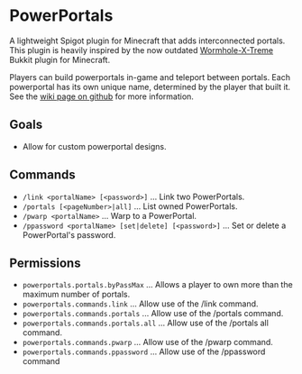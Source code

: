 # PowerPortals

A lightweight Spigot plugin for Minecraft that adds interconnected portals. This plugin is heavily inspired by the now outdated <a href="https://github.com/Wormhole-X-Treme/Wormhole-X-Treme">Wormhole-X-Treme</a> Bukkit plugin for Minecraft.

Players can build powerportals in-game and teleport between portals. Each powerportal has its own unique name, determined by the player that built it. See the <a href="https://github.com/nsdigirolamo/PowerPortals/wiki/PowerPortals-Home">wiki page on github</a> for more information.

## Goals
* Allow for custom powerportal designs.

## Commands
* `/link <portalName> [<password>]` ... Link two PowerPortals.
* `/portals [<pageNumber>|all]` ... List owned PowerPortals.
* `/pwarp <portalName>` ... Warp to a PowerPortal.
* `/ppassword <portalName> [set|delete] [<password>]` ... Set or delete a PowerPortal's password. 

## Permissions
* `powerportals.portals.byPassMax` ... Allows a player to own more than the maximum number of portals.
* `powerportals.commands.link` ... Allow use of the /link command.
* `powerportals.commands.portals` ... Allow use of the /portals command.
* `powerportals.commands.portals.all` ... Allow use of the /portals all command.
* `powerportals.commands.pwarp` ... Allow use of the /pwarp command.
* `powerportals.commands.ppassword` ... Allow use of the /ppassword command
